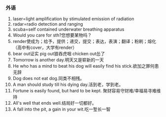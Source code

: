 ### 外语

1. laser=light amplification by stimulated emission of radiation
2. radar=radio detection and ranging
3. scuba=self contained underwater breathing apparatus
4. Would you care for sth?您想要某物吗？
5. render使成为；给予，提供；递交，提交；表达，表演；翻译；粉刷；熔化（高中有cover，大学有render）
6. bear out证实 pig out狼吞虎咽 chicken out怂了
7. Tomorrow is another day.明天又是崭新的一天
8. He who has a mind to beat his dog will easily find his stick.欲加之罪何患无辞
9. Dog does not eat dog.同类不相残。
10. A man should study till his dying day.活到老，学到老。
11. Fortune is easily found, but hard to be kept. 聚财容易守财难/幸福易寻难维持 
12. All's well that ends well.结局好一切都好。
13. A fall into the pit, a gain in your wit.吃一堑长一智
